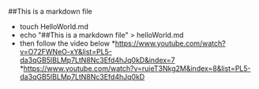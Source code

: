 ##This is a markdown file
* touch HelloWorld.md
* echo "##This is a markdown file" > helloWorld.md
* then follow the video below
*https://www.youtube.com/watch?v=O72FWNeO-xY&list=PL5-da3qGB5IBLMp7LtN8Nc3Efd4hJq0kD&index=7
*https://www.youtube.com/watch?v=ruieT3Nkg2M&index=8&list=PL5-da3qGB5IBLMp7LtN8Nc3Efd4hJq0kD
